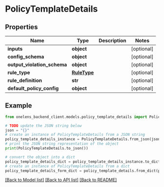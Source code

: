 # PolicyTemplateDetails


## Properties

Name | Type | Description | Notes
------------ | ------------- | ------------- | -------------
**inputs** | **object** |  | [optional] 
**config_schema** | **object** |  | [optional] 
**output_violation_schema** | **object** |  | [optional] 
**rule_type** | [**RuleType**](RuleType.md) |  | [optional] 
**rule_definition** | **str** |  | [optional] 
**default_policy_config** | **object** |  | [optional] 

## Example

```python
from onelens_backend_client.models.policy_template_details import PolicyTemplateDetails

# TODO update the JSON string below
json = "{}"
# create an instance of PolicyTemplateDetails from a JSON string
policy_template_details_instance = PolicyTemplateDetails.from_json(json)
# print the JSON string representation of the object
print(PolicyTemplateDetails.to_json())

# convert the object into a dict
policy_template_details_dict = policy_template_details_instance.to_dict()
# create an instance of PolicyTemplateDetails from a dict
policy_template_details_form_dict = policy_template_details.from_dict(policy_template_details_dict)
```
[[Back to Model list]](../README.md#documentation-for-models) [[Back to API list]](../README.md#documentation-for-api-endpoints) [[Back to README]](../README.md)


